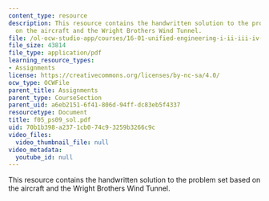 ```yaml
---
content_type: resource
description: This resource contains the handwritten solution to the problem set based
  on the aircraft and the Wright Brothers Wind Tunnel.
file: /ol-ocw-studio-app/courses/16-01-unified-engineering-i-ii-iii-iv-fall-2005-spring-2006/70b1b398a2371cb074c93259b3266c9c_f05_ps09_sol.pdf
file_size: 43814
file_type: application/pdf
learning_resource_types:
- Assignments
license: https://creativecommons.org/licenses/by-nc-sa/4.0/
ocw_type: OCWFile
parent_title: Assignments
parent_type: CourseSection
parent_uid: a6eb2151-6f41-806d-94ff-dc83eb5f4337
resourcetype: Document
title: f05_ps09_sol.pdf
uid: 70b1b398-a237-1cb0-74c9-3259b3266c9c
video_files:
  video_thumbnail_file: null
video_metadata:
  youtube_id: null
---
```

This resource contains the handwritten solution to the problem set based on the aircraft and the Wright Brothers Wind Tunnel.